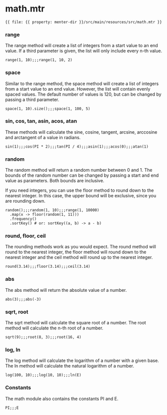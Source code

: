 # math.mtr

```static
{{ file: {{ property: menter-dir }}/src/main/resources/src/math.mtr }}
```

### range

The range method will create a list of integers from a start value to an end value. If a third parameter is given, the
list will only include every n-th value.

```result=[1, 2, 3, 4, 5, 6, 7, 8, 9, 10];;;[1, 3, 5, 7, 9]
range(1, 10);;;range(1, 10, 2)
```

### space

Similar to the range method, the space method will create a list of integers from a start value to an end value.
However, the list will contain evenly spaced values. The default number of values is 120, but can be changed by passing
a third parameter.

```result=120;;;[1, 25.75, 50.5, 75.25, 100]
space(1, 10).size();;;space(1, 100, 5)
```

### sin, cos, tan, asin, acos, atan

These methods will calculate the sine, cosine, tangent, arcsine, arccosine and arctangent of a value in radians.

```result=0.8414709848078965;;;1;;;1;;;1.5707963267948966;;;1.5707963267948966;;;0.7853981633974483
sin(1);;;cos(PI * 2);;;tan(PI / 4);;;asin(1);;;acos(0);;;atan(1)
```

### random

The random method will return a random number between 0 and 1. The bounds of the random number can be changed by passing
a start and end value as parameters. Both bounds are inclusive.

If you need integers, you can use the floor method to round down to the nearest integer. In this case, the upper bound
will be exclusive, since you are rounding down.

```result=0.37280036118180193;;;6.5920401949397968;;;{1: 1048, 2: 1026, 3: 974, 4: 942, 5: 958, 6: 1052, 7: 969, 8: 996, 9: 1031, 10: 1004}
random();;;random(1, 10);;;range(1, 10000)
  .map(x -> floor(random(1, 11)))
  .frequency()
  .sortKey() # or: sortKey((a, b) -> a - b)
```

### round, floor, ceil

The rounding methods work as you would expect. The round method will round to the nearest integer, the floor method will
round down to the nearest integer and the ceil method will round up to the nearest integer.

```result=3;;;3;;;4
round(3.14);;;floor(3.14);;;ceil(3.14)
```

### abs

The abs method will return the absolute value of a number.

```result=3;;;-3
abs(3);;;abs(-3)
```

### sqrt, root

The sqrt method will calculate the square root of a number. The root method will calculate the n-th root of a number.

```result=3;;;2;;;2
sqrt(9);;;root(8, 3);;;root(16, 4)
```

### log, ln

The log method will calculate the logarithm of a number with a given base. The ln method will calculate the natural
logarithm of a number.

```result=2;;;1;;;1
log(100, 10);;;log(10, 10);;;ln(E)
```

### Constants

The math module also contains the constants PI and E.

```result=3.1415926535897932384626433832795028841971;;;2.71828182845904523536028747135266249775724709369995
PI;;;E
```
